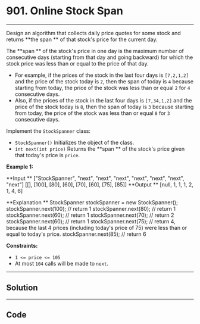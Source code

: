 # 901. Online Stock Span

---

Design an algorithm that collects daily price quotes for some stock and returns **the span ** of that stock's price for the current day.

The **span ** of the stock's price in one day is the maximum number of consecutive days (starting from that day and going backward) for which the stock price was less than or equal to the price of that day.

  * For example, if the prices of the stock in the last four days is `[7,2,1,2]` and the price of the stock today is `2`, then the span of today is `4` because starting from today, the price of the stock was less than or equal `2` for `4` consecutive days.
  * Also, if the prices of the stock in the last four days is `[7,34,1,2]` and the price of the stock today is `8`, then the span of today is `3` because starting from today, the price of the stock was less than or equal `8` for `3` consecutive days.



Implement the `StockSpanner` class:

  * `StockSpanner()` Initializes the object of the class.
  * `int next(int price)` Returns the **span ** of the stock's price given that today's price is `price`.



 

**Example 1:**


**Input **
["StockSpanner", "next", "next", "next", "next", "next", "next", "next"]
[[], [100], [80], [60], [70], [60], [75], [85]]
**Output **
[null, 1, 1, 1, 2, 1, 4, 6]

**Explanation **
StockSpanner stockSpanner = new StockSpanner();
stockSpanner.next(100); // return 1
stockSpanner.next(80);  // return 1
stockSpanner.next(60);  // return 1
stockSpanner.next(70);  // return 2
stockSpanner.next(60);  // return 1
stockSpanner.next(75);  // return 4, because the last 4 prices (including today's price of 75) were less than or equal to today's price.
stockSpanner.next(85);  // return 6


 

**Constraints:**

  * `1 <= price <= 105`
  * At most `104` calls will be made to `next`.

---

## Solution



---

## Code
```python


```